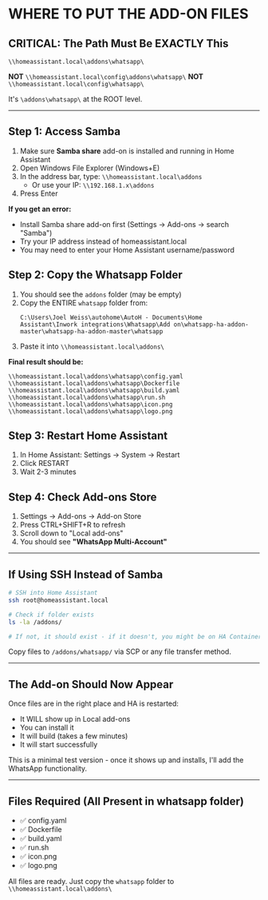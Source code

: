 # WHERE TO PUT THE ADD-ON FILES

## CRITICAL: The Path Must Be EXACTLY This

```
\\homeassistant.local\addons\whatsapp\
```

**NOT** `\\homeassistant.local\config\addons\whatsapp\`
**NOT** `\\homeassistant.local\config\whatsapp\`

It's `\addons\whatsapp\` at the ROOT level.

---

## Step 1: Access Samba

1. Make sure **Samba share** add-on is installed and running in Home Assistant
2. Open Windows File Explorer (Windows+E)
3. In the address bar, type: `\\homeassistant.local\addons`
   - Or use your IP: `\\192.168.1.x\addons`
4. Press Enter

**If you get an error:**
- Install Samba share add-on first (Settings → Add-ons → search "Samba")
- Try your IP address instead of homeassistant.local
- You may need to enter your Home Assistant username/password

## Step 2: Copy the Whatsapp Folder

1. You should see the `addons` folder (may be empty)
2. Copy the ENTIRE `whatsapp` folder from:
   ```
   C:\Users\Joel Weiss\autohome\AutoH - Documents\Home Assistant\Inwork integrations\Whatsapp\Add on\whatsapp-ha-addon-master\whatsapp-ha-addon-master\whatsapp
   ```
3. Paste it into `\\homeassistant.local\addons\`

**Final result should be:**
```
\\homeassistant.local\addons\whatsapp\config.yaml
\\homeassistant.local\addons\whatsapp\Dockerfile
\\homeassistant.local\addons\whatsapp\build.yaml
\\homeassistant.local\addons\whatsapp\run.sh
\\homeassistant.local\addons\whatsapp\icon.png
\\homeassistant.local\addons\whatsapp\logo.png
```

## Step 3: Restart Home Assistant

1. In Home Assistant: Settings → System → Restart
2. Click RESTART
3. Wait 2-3 minutes

## Step 4: Check Add-ons Store

1. Settings → Add-ons → Add-on Store
2. Press CTRL+SHIFT+R to refresh
3. Scroll down to "Local add-ons"
4. You should see **"WhatsApp Multi-Account"**

---

## If Using SSH Instead of Samba

```bash
# SSH into Home Assistant
ssh root@homeassistant.local

# Check if folder exists
ls -la /addons/

# If not, it should exist - if it doesn't, you might be on HA Container (not supported)
```

Copy files to `/addons/whatsapp/` via SCP or any file transfer method.

---

## The Add-on Should Now Appear

Once files are in the right place and HA is restarted:
- It WILL show up in Local add-ons
- You can install it
- It will build (takes a few minutes)
- It will start successfully

This is a minimal test version - once it shows up and installs, I'll add the WhatsApp functionality.

---

## Files Required (All Present in whatsapp folder)

- ✅ config.yaml
- ✅ Dockerfile
- ✅ build.yaml
- ✅ run.sh
- ✅ icon.png
- ✅ logo.png

All files are ready. Just copy the `whatsapp` folder to `\\homeassistant.local\addons\`
